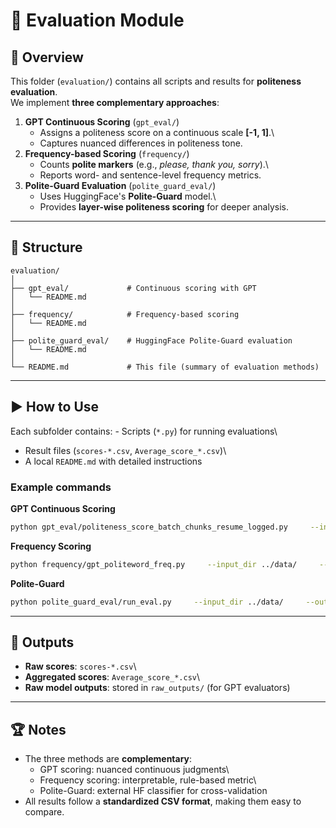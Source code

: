 
# 📘 Evaluation Module

## 📌 Overview

This folder (`evaluation/`) contains all scripts and results for
**politeness evaluation**.\
We implement **three complementary approaches**:

1.  **GPT Continuous Scoring** (`gpt_eval/`)
    -   Assigns a politeness score on a continuous scale **\[-1, 1\]**.\
    -   Captures nuanced differences in politeness tone.
2.  **Frequency-based Scoring** (`frequency/`)
    -   Counts **polite markers** (e.g., *please, thank you, sorry*).\
    -   Reports word- and sentence-level frequency metrics.
3.  **Polite-Guard Evaluation** (`polite_guard_eval/`)
    -   Uses HuggingFace's **Polite-Guard** model.\
    -   Provides **layer-wise politeness scoring** for deeper analysis.

------------------------------------------------------------------------

## 📂 Structure

    evaluation/
    │
    ├── gpt_eval/             # Continuous scoring with GPT
    │   └── README.md
    │
    ├── frequency/            # Frequency-based scoring
    │   └── README.md
    │
    ├── polite_guard_eval/    # HuggingFace Polite-Guard evaluation
    │   └── README.md
    │
    └── README.md             # This file (summary of evaluation methods)

------------------------------------------------------------------------

## ▶️ How to Use

Each subfolder contains: - Scripts (`*.py`) for running evaluations\
- Result files (`scores-*.csv`, `Average_score_*.csv`)\
- A local `README.md` with detailed instructions

### Example commands

**GPT Continuous Scoring**

``` bash
python gpt_eval/politeness_score_batch_chunks_resume_logged.py     --input_dir ../data/     --out gpt_eval/scores-1B.csv     --model gpt-4o-mini
```

**Frequency Scoring**

``` bash
python frequency/gpt_politeword_freq.py     --input_dir ../data/     --out frequency/scores-1B-sentence.csv     --model gpt-4o-mini
```

**Polite-Guard**

``` bash
python polite_guard_eval/run_eval.py     --input_dir ../data/     --out polite_guard_eval/scores-1B.csv
```

------------------------------------------------------------------------

## 📑 Outputs

-   **Raw scores**: `scores-*.csv`\
-   **Aggregated scores**: `Average_score_*.csv`\
-   **Raw model outputs**: stored in `raw_outputs/` (for GPT evaluators)

------------------------------------------------------------------------

## 🏆 Notes

-   The three methods are **complementary**:
    -   GPT scoring: nuanced continuous judgments\
    -   Frequency scoring: interpretable, rule-based metric\
    -   Polite-Guard: external HF classifier for cross-validation
-   All results follow a **standardized CSV format**, making them easy
    to compare.
